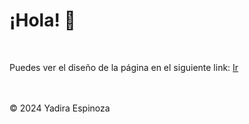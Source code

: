 # ¡Hola! 👋
<br>

Puedes ver el diseño de la página en el siguiente link: [Ir](https://yadicep.github.io/VIAJES_CHILE/)


<br>
<br>
<div class="footer">
  &copy; 2024 Yadira Espinoza
</div>

